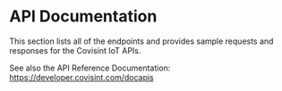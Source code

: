 # API Documentation
This section lists all of the endpoints and provides sample requests and responses for the Covisint IoT APIs.

See also the API Reference Documentation: https://developer.covisint.com/docapis